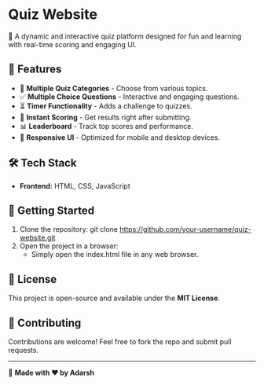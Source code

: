 # Quiz Website

🚀 A dynamic and interactive quiz platform designed for fun and learning with real-time scoring and engaging UI.

## 🌟 Features
- 🧠 **Multiple Quiz Categories** - Choose from various topics.
- ✅ **Multiple Choice Questions** - Interactive and engaging questions.
- ⏳ **Timer Functionality** - Adds a challenge to quizzes.
- 🎯 **Instant Scoring** - Get results right after submitting.
- 📊 **Leaderboard** - Track top scores and performance.
- 🎨 **Responsive UI** - Optimized for mobile and desktop devices.

## 🛠 Tech Stack
- **Frontend:** HTML, CSS, JavaScript

## 🚀 Getting Started
1. Clone the repository: git clone https://github.com/your-username/quiz-website.git
2. Open the project in a browser:
   - Simply open the index.html file in any web browser.

## 📜 License
This project is open-source and available under the **MIT License**.

## 🙌 Contributing
Contributions are welcome! Feel free to fork the repo and submit pull requests.

---
🌟 **Made with ❤️ by Adarsh**
